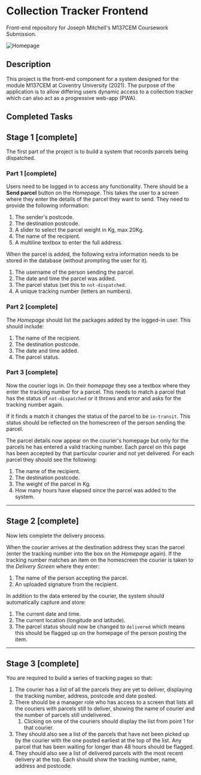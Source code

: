
# Collection Tracker Frontend
Front-end repository for Joseph Mitchell's M137CEM Coursework Submission.

![Homepage](https://i.ibb.co/sm7g3Tp/homepage.png)

## Description

This project is the front-end component for a system designed for the module M137CEM at Coventry University (2021). The purpose of the application is to allow differing users dynamic access to a collection tracker which can also act as a progressive web-app (PWA).

## Completed Tasks

## Stage 1 [complete]

The first part of the project is to build a system that records parcels being dispatched.

### Part 1 [complete]

Users need to be logged in to access any functionality. There should be a **Send parcel** button on the _Homepage_. This takes the user to a screen where they enter the details of the parcel they want to send. They need to provide the following information:

1. The sender's postcode.
2. The destination postcode.
3. A slider to select the parcel weight in Kg, max 20Kg.
4. The name of the recipient.
5. A multiline textbox to enter the full address.

When the parcel is added, the following extra information needs to be stored in the database (without prompting the user for it).

1. The username of the person sending the parcel.
2. The date and time the parcel was added.
3. The parcel status (set this to `not-dispatched`.
4. A unique tracking number (letters an numbers).

### Part 2 [complete]

The _Homepage_ should list the packages added by the logged-in user. This should include:

1. The name of the recipient.
2. The destination postcode.
3. The date and time added.
4. The parcel status.

### Part 3 [complete]

Now the courier logs in. On their _homepage_ they see a textbox where they enter the tracking number for a parcel. This needs to match a parcel that has the status of `not-dispatched` or it throws and error and asks for the tracking number again.

If it finds a match it changes the status of the parcel to be `in-transit`. This status should be reflected on the homescreen of the person sending the parcel.

The parcel details now appear on the courier's homepage but only for the parcels he has entered a valid tracking number. Each parcel on this page has been accepted by that particular courier and not yet delivered. For each parcel they should see the following:

1. The name of the recipient.
2. The destination postcode.
3. The weight of the parcel in Kg.
4. How many hours have elapsed since the parcel was added to the system.

---

## Stage 2 [complete]

Now lets complete the delivery process.

When the courier arrives at the destination address they scan the parcel (enter the tracking number into the box on the _Homepage_ again). If the tracking number matches an item on the homescreen the courier is taken to the _Delivery Screen_ where they enter:

1. The name of the person accepting the parcel.
2. An uploaded signature from the recipient.

In addition to the data entered by the courier, the system should automatically capture and store:

1. The current date and time.
2. The current location (longitude and latitude).
3. The parcel status should now be changed to `delivered` which means this should be flagged up on the homepage of the person posting the item.

---

 ## Stage 3 [complete]
 
 You are required to build a series of tracking pages so that:
 
1. The courier has a list of all the parcels they are yet to deliver, displaying the tracking number, address, postcode and date posted.
2. There should be a manager role who has access to a screen that lists all the couriers with parcels still to deliver, showing the name of courier and the number of parcels still undelivered.
    1. Clicking on one of the couriers should display the list from point 1 for that courier.
3. They should also see a list of the parcels that have not been picked up by the courier with the one posted earliest at the top of the list. Any parcel that has been waiting for longer than 48 hours should be flagged.
 4. They should also see a list of delivered parcels with the most recent delivery at the top. Each should show the tracking number, name, address and postcode.
